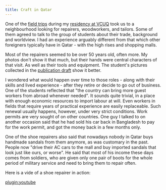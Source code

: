 ```yaml
---
title: Craft in Qatar
---
```


One of the [field trips](../) during my [residency at VCUQ](../../) took us to a neighbourhood looking for repairers, woodworkers, and tailors. Some of them agreed to talk to the group of students about their trade, background and worldview. I had an experience arguably different from that which other foreigners typically have in Qatar - with the high rises and shopping malls.

Most of the repairers seemed to be over 50 years old, often more. My photos don't show it that much, but their hands were central characters of that visit. As well as their tools and equipment. The student's pictures collected in the [publication draft](../../repair-culture) show it better.

I wondered what would happen over time to those roles - along with their skills and lived experience - after they retire or decide to go out of business. One of the students reflected that "the country can bring more guest workers from abroad whenever needed". It sounds quite trivial, in a place with enough economic resources to import labour at will. Even workers in fields that require years of practical experience are easily replaceable. Such renewal usually happens, however, under very strict conditions. Work permits are very sought of on other countries. One guy I talked to on another occasion said that he had sold his car back in Bangladesh to pay for the work permit, and got the money back in a few months only.

One of the shoe repairers also said that nowadays nobody in Qatar buys handmade sandals from them anymore, as was customary in the past. People now "drive their AC cars to the mall and buy imported sandals that look just like ours, or worse". He said that most of his income these days comes from soldiers, who are given only one pair of boots for the whole period of military service and need to bring them to repair often.

Here is a vide of a shoe repairer in action:

[plugin:youtube](https://www.youtube.com/embed/xf840kRg2dw)
